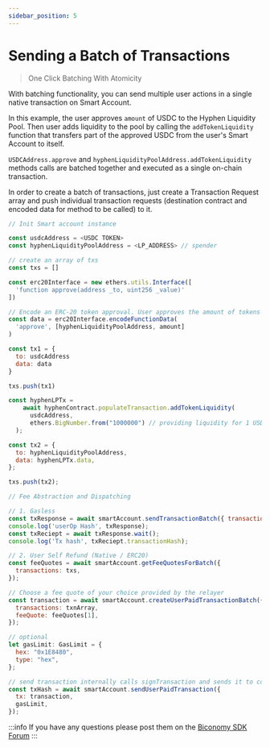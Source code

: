 ```yaml
---
sidebar_position: 5
---
```


# Sending a Batch of Transactions

> One Click Batching With Atomicity

With batching functionality, you can send multiple user actions in a single native transaction on Smart Account.

In this example, the user approves `amount` of USDC to the Hyphen Liquidity Pool. Then user adds liquidity to the pool by calling the `addTokenLiquidity` function that transfers part of the approved USDC from the user's Smart Account to itself.

`USDCAddress.approve` and `hyphenLiquidityPoolAddress.addTokenLiquidity` methods calls are batched together and executed as a single on-chain transaction.

In order to create a batch of transactions, just create a Transaction Request array and push individual transaction requests (destination contract and encoded data for method to be called) to it.

```js
// Init Smart account instance

const usdcAddress = <USDC TOKEN>
const hyphenLiquidityPoolAddress = <LP_ADDRESS> // spender

// create an array of txs
const txs = []

const erc20Interface = new ethers.utils.Interface([
  'function approve(address _to, uint256 _value)'
])

// Encode an ERC-20 token approval. User approves the amount of tokens to the Hyphen LP
const data = erc20Interface.encodeFunctionData(
  'approve', [hyphenLiquidityPoolAddress, amount]
)

const tx1 = {
  to: usdcAddress
  data: data
}

txs.push(tx1)

const hyphenLPTx =
    await hyphenContract.populateTransaction.addTokenLiquidity(
      usdcAddress,
      ethers.BigNumber.from("1000000") // providing liquidity for 1 USDC
  );

const tx2 = {
  to: hyphenLiquidityPoolAddress,
  data: hyphenLPTx.data,
};

txs.push(tx2);

// Fee Abstraction and Dispatching

// 1. Gasless
const txResponse = await smartAccount.sendTransactionBatch({ transactions: txs });
console.log('userOp Hash', txResponse);
const txReciept = await txResponse.wait();
console.log('Tx hash', txReciept.transactionHash);

// 2. User Self Refund (Native / ERC20)
const feeQuotes = await smartAccount.getFeeQuotesForBatch({
  transactions: txs,
});

// Choose a fee quote of your choice provided by the relayer
const transaction = await smartAccount.createUserPaidTransactionBatch({
  transactions: txnArray,
  feeQuote: feeQuotes[1],
});

// optional
let gasLimit: GasLimit = {
  hex: "0x1E8480",
  type: "hex",
};

// send transaction internally calls signTransaction and sends it to connected relayer
const txHash = await smartAccount.sendUserPaidTransaction({
  tx: transaction,
  gasLimit,
});
```

:::info
If you have any questions please post them on the [Biconomy SDK Forum](https://forum.biconomy.io/)
:::
